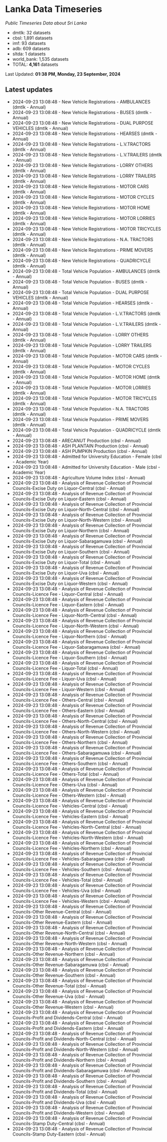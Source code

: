 # Lanka Data Timeseries
*Public Timeseries Data about Sri Lanka*

* dmtlk: 32 datasets
* cbsl: 1,891 datasets
* imf: 93 datasets
* adb: 609 datasets
* sltda: 1 datasets
* world_bank: 1,535 datasets
* TOTAL: **4,161** datasets

Last Updated: **01:38 PM, Monday, 23 September, 2024**

## Latest updates

* 2024-09-23 13:08:48 - New Vehicle Registrations - AMBULANCES (dmtlk - Annual)
* 2024-09-23 13:08:48 - New Vehicle Registrations - BUSES (dmtlk - Annual)
* 2024-09-23 13:08:48 - New Vehicle Registrations - DUAL PURPOSE VEHICLES (dmtlk - Annual)
* 2024-09-23 13:08:48 - New Vehicle Registrations - HEARSES (dmtlk - Annual)
* 2024-09-23 13:08:48 - New Vehicle Registrations - L.V.TRACTORS (dmtlk - Annual)
* 2024-09-23 13:08:48 - New Vehicle Registrations - L.V.TRAILERS (dmtlk - Annual)
* 2024-09-23 13:08:48 - New Vehicle Registrations - LORRY OTHERS (dmtlk - Annual)
* 2024-09-23 13:08:48 - New Vehicle Registrations - LORRY TRAILERS (dmtlk - Annual)
* 2024-09-23 13:08:48 - New Vehicle Registrations - MOTOR CARS (dmtlk - Annual)
* 2024-09-23 13:08:48 - New Vehicle Registrations - MOTOR CYCLES (dmtlk - Annual)
* 2024-09-23 13:08:48 - New Vehicle Registrations - MOTOR HOME (dmtlk - Annual)
* 2024-09-23 13:08:48 - New Vehicle Registrations - MOTOR LORRIES (dmtlk - Annual)
* 2024-09-23 13:08:48 - New Vehicle Registrations - MOTOR TRICYCLES (dmtlk - Annual)
* 2024-09-23 13:08:48 - New Vehicle Registrations - N.A. TRACTORS (dmtlk - Annual)
* 2024-09-23 13:08:48 - New Vehicle Registrations - PRIME MOVERS (dmtlk - Annual)
* 2024-09-23 13:08:48 - New Vehicle Registrations - QUADRICYCLE (dmtlk - Annual)
* 2024-09-23 13:08:48 - Total Vehicle Population - AMBULANCES (dmtlk - Annual)
* 2024-09-23 13:08:48 - Total Vehicle Population - BUSES (dmtlk - Annual)
* 2024-09-23 13:08:48 - Total Vehicle Population - DUAL PURPOSE VEHICLES (dmtlk - Annual)
* 2024-09-23 13:08:48 - Total Vehicle Population - HEARSES (dmtlk - Annual)
* 2024-09-23 13:08:48 - Total Vehicle Population - L.V.TRACTORS (dmtlk - Annual)
* 2024-09-23 13:08:48 - Total Vehicle Population - L.V.TRAILERS (dmtlk - Annual)
* 2024-09-23 13:08:48 - Total Vehicle Population - LORRY OTHERS (dmtlk - Annual)
* 2024-09-23 13:08:48 - Total Vehicle Population - LORRY TRAILERS (dmtlk - Annual)
* 2024-09-23 13:08:48 - Total Vehicle Population - MOTOR CARS (dmtlk - Annual)
* 2024-09-23 13:08:48 - Total Vehicle Population - MOTOR CYCLES (dmtlk - Annual)
* 2024-09-23 13:08:48 - Total Vehicle Population - MOTOR HOME (dmtlk - Annual)
* 2024-09-23 13:08:48 - Total Vehicle Population - MOTOR LORRIES (dmtlk - Annual)
* 2024-09-23 13:08:48 - Total Vehicle Population - MOTOR TRICYCLES (dmtlk - Annual)
* 2024-09-23 13:08:48 - Total Vehicle Population - N.A. TRACTORS (dmtlk - Annual)
* 2024-09-23 13:08:48 - Total Vehicle Population - PRIME MOVERS (dmtlk - Annual)
* 2024-09-23 13:08:48 - Total Vehicle Population - QUADRICYCLE (dmtlk - Annual)
* 2024-09-23 13:08:48 - ARECANUT Production (cbsl - Annual)
* 2024-09-23 13:08:48 - ASH PLANTAIN Production (cbsl - Annual)
* 2024-09-23 13:08:48 - ASH PUMPKIN Production (cbsl - Annual)
* 2024-09-23 13:08:48 - Admitted for University Education - Female (cbsl - Academic Year)
* 2024-09-23 13:08:48 - Admitted for University Education - Male (cbsl - Academic Year)
* 2024-09-23 13:08:48 - Agriculture Volume Index (cbsl - Annual)
* 2024-09-23 13:08:48 - Analysis of Revenue Collection of Provincial Councils-Excise Duty on Liquor-Central (cbsl - Annual)
* 2024-09-23 13:08:48 - Analysis of Revenue Collection of Provincial Councils-Excise Duty on Liquor-Eastern (cbsl - Annual)
* 2024-09-23 13:08:48 - Analysis of Revenue Collection of Provincial Councils-Excise Duty on Liquor-North-Central (cbsl - Annual)
* 2024-09-23 13:08:48 - Analysis of Revenue Collection of Provincial Councils-Excise Duty on Liquor-North-Western (cbsl - Annual)
* 2024-09-23 13:08:48 - Analysis of Revenue Collection of Provincial Councils-Excise Duty on Liquor-Northern (cbsl - Annual)
* 2024-09-23 13:08:48 - Analysis of Revenue Collection of Provincial Councils-Excise Duty on Liquor-Sabaragamuwa (cbsl - Annual)
* 2024-09-23 13:08:48 - Analysis of Revenue Collection of Provincial Councils-Excise Duty on Liquor-Southern (cbsl - Annual)
* 2024-09-23 13:08:48 - Analysis of Revenue Collection of Provincial Councils-Excise Duty on Liquor-Total (cbsl - Annual)
* 2024-09-23 13:08:48 - Analysis of Revenue Collection of Provincial Councils-Excise Duty on Liquor-Uva (cbsl - Annual)
* 2024-09-23 13:08:48 - Analysis of Revenue Collection of Provincial Councils-Excise Duty on Liquor-Western (cbsl - Annual)
* 2024-09-23 13:08:48 - Analysis of Revenue Collection of Provincial Councils-Licence Fee - Liquor-Central (cbsl - Annual)
* 2024-09-23 13:08:48 - Analysis of Revenue Collection of Provincial Councils-Licence Fee - Liquor-Eastern (cbsl - Annual)
* 2024-09-23 13:08:48 - Analysis of Revenue Collection of Provincial Councils-Licence Fee - Liquor-North-Central (cbsl - Annual)
* 2024-09-23 13:08:48 - Analysis of Revenue Collection of Provincial Councils-Licence Fee - Liquor-North-Western (cbsl - Annual)
* 2024-09-23 13:08:48 - Analysis of Revenue Collection of Provincial Councils-Licence Fee - Liquor-Northern (cbsl - Annual)
* 2024-09-23 13:08:48 - Analysis of Revenue Collection of Provincial Councils-Licence Fee - Liquor-Sabaragamuwa (cbsl - Annual)
* 2024-09-23 13:08:48 - Analysis of Revenue Collection of Provincial Councils-Licence Fee - Liquor-Southern (cbsl - Annual)
* 2024-09-23 13:08:48 - Analysis of Revenue Collection of Provincial Councils-Licence Fee - Liquor-Total (cbsl - Annual)
* 2024-09-23 13:08:48 - Analysis of Revenue Collection of Provincial Councils-Licence Fee - Liquor-Uva (cbsl - Annual)
* 2024-09-23 13:08:48 - Analysis of Revenue Collection of Provincial Councils-Licence Fee - Liquor-Western (cbsl - Annual)
* 2024-09-23 13:08:48 - Analysis of Revenue Collection of Provincial Councils-Licence Fee - Others-Central (cbsl - Annual)
* 2024-09-23 13:08:48 - Analysis of Revenue Collection of Provincial Councils-Licence Fee - Others-Eastern (cbsl - Annual)
* 2024-09-23 13:08:48 - Analysis of Revenue Collection of Provincial Councils-Licence Fee - Others-North-Central (cbsl - Annual)
* 2024-09-23 13:08:48 - Analysis of Revenue Collection of Provincial Councils-Licence Fee - Others-North-Western (cbsl - Annual)
* 2024-09-23 13:08:48 - Analysis of Revenue Collection of Provincial Councils-Licence Fee - Others-Northern (cbsl - Annual)
* 2024-09-23 13:08:48 - Analysis of Revenue Collection of Provincial Councils-Licence Fee - Others-Sabaragamuwa (cbsl - Annual)
* 2024-09-23 13:08:48 - Analysis of Revenue Collection of Provincial Councils-Licence Fee - Others-Southern (cbsl - Annual)
* 2024-09-23 13:08:48 - Analysis of Revenue Collection of Provincial Councils-Licence Fee - Others-Total (cbsl - Annual)
* 2024-09-23 13:08:48 - Analysis of Revenue Collection of Provincial Councils-Licence Fee - Others-Uva (cbsl - Annual)
* 2024-09-23 13:08:48 - Analysis of Revenue Collection of Provincial Councils-Licence Fee - Others-Western (cbsl - Annual)
* 2024-09-23 13:08:48 - Analysis of Revenue Collection of Provincial Councils-Licence Fee - Vehicles-Central (cbsl - Annual)
* 2024-09-23 13:08:48 - Analysis of Revenue Collection of Provincial Councils-Licence Fee - Vehicles-Eastern (cbsl - Annual)
* 2024-09-23 13:08:48 - Analysis of Revenue Collection of Provincial Councils-Licence Fee - Vehicles-North-Central (cbsl - Annual)
* 2024-09-23 13:08:48 - Analysis of Revenue Collection of Provincial Councils-Licence Fee - Vehicles-North-Western (cbsl - Annual)
* 2024-09-23 13:08:48 - Analysis of Revenue Collection of Provincial Councils-Licence Fee - Vehicles-Northern (cbsl - Annual)
* 2024-09-23 13:08:48 - Analysis of Revenue Collection of Provincial Councils-Licence Fee - Vehicles-Sabaragamuwa (cbsl - Annual)
* 2024-09-23 13:08:48 - Analysis of Revenue Collection of Provincial Councils-Licence Fee - Vehicles-Southern (cbsl - Annual)
* 2024-09-23 13:08:48 - Analysis of Revenue Collection of Provincial Councils-Licence Fee - Vehicles-Total (cbsl - Annual)
* 2024-09-23 13:08:48 - Analysis of Revenue Collection of Provincial Councils-Licence Fee - Vehicles-Uva (cbsl - Annual)
* 2024-09-23 13:08:48 - Analysis of Revenue Collection of Provincial Councils-Licence Fee - Vehicles-Western (cbsl - Annual)
* 2024-09-23 13:08:48 - Analysis of Revenue Collection of Provincial Councils-Other Revenue-Central (cbsl - Annual)
* 2024-09-23 13:08:48 - Analysis of Revenue Collection of Provincial Councils-Other Revenue-Eastern (cbsl - Annual)
* 2024-09-23 13:08:48 - Analysis of Revenue Collection of Provincial Councils-Other Revenue-North-Central (cbsl - Annual)
* 2024-09-23 13:08:48 - Analysis of Revenue Collection of Provincial Councils-Other Revenue-North-Western (cbsl - Annual)
* 2024-09-23 13:08:48 - Analysis of Revenue Collection of Provincial Councils-Other Revenue-Northern (cbsl - Annual)
* 2024-09-23 13:08:48 - Analysis of Revenue Collection of Provincial Councils-Other Revenue-Sabaragamuwa (cbsl - Annual)
* 2024-09-23 13:08:48 - Analysis of Revenue Collection of Provincial Councils-Other Revenue-Southern (cbsl - Annual)
* 2024-09-23 13:08:48 - Analysis of Revenue Collection of Provincial Councils-Other Revenue-Total (cbsl - Annual)
* 2024-09-23 13:08:48 - Analysis of Revenue Collection of Provincial Councils-Other Revenue-Uva (cbsl - Annual)
* 2024-09-23 13:08:48 - Analysis of Revenue Collection of Provincial Councils-Other Revenue-Western (cbsl - Annual)
* 2024-09-23 13:08:48 - Analysis of Revenue Collection of Provincial Councils-Profit and Dividends-Central (cbsl - Annual)
* 2024-09-23 13:08:48 - Analysis of Revenue Collection of Provincial Councils-Profit and Dividends-Eastern (cbsl - Annual)
* 2024-09-23 13:08:48 - Analysis of Revenue Collection of Provincial Councils-Profit and Dividends-North-Central (cbsl - Annual)
* 2024-09-23 13:08:48 - Analysis of Revenue Collection of Provincial Councils-Profit and Dividends-North-Western (cbsl - Annual)
* 2024-09-23 13:08:48 - Analysis of Revenue Collection of Provincial Councils-Profit and Dividends-Northern (cbsl - Annual)
* 2024-09-23 13:08:48 - Analysis of Revenue Collection of Provincial Councils-Profit and Dividends-Sabaragamuwa (cbsl - Annual)
* 2024-09-23 13:08:48 - Analysis of Revenue Collection of Provincial Councils-Profit and Dividends-Southern (cbsl - Annual)
* 2024-09-23 13:08:48 - Analysis of Revenue Collection of Provincial Councils-Profit and Dividends-Total (cbsl - Annual)
* 2024-09-23 13:08:48 - Analysis of Revenue Collection of Provincial Councils-Profit and Dividends-Uva (cbsl - Annual)
* 2024-09-23 13:08:48 - Analysis of Revenue Collection of Provincial Councils-Profit and Dividends-Western (cbsl - Annual)
* 2024-09-23 13:08:48 - Analysis of Revenue Collection of Provincial Councils-Stamp Duty-Central (cbsl - Annual)
* 2024-09-23 13:08:48 - Analysis of Revenue Collection of Provincial Councils-Stamp Duty-Eastern (cbsl - Annual)